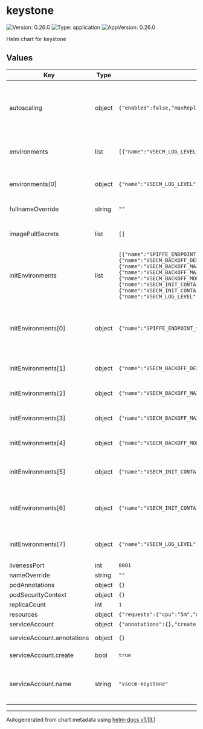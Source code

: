 # keystone

![Version: 0.26.0](https://img.shields.io/badge/Version-0.26.0-informational?style=flat-square) ![Type: application](https://img.shields.io/badge/Type-application-informational?style=flat-square) ![AppVersion: 0.26.0](https://img.shields.io/badge/AppVersion-0.26.0-informational?style=flat-square)

Helm chart for keystone

## Values

| Key | Type | Default | Description |
|-----|------|---------|-------------|
| autoscaling | object | `{"enabled":false,"maxReplicas":100,"minReplicas":1,"targetCPUUtilizationPercentage":80}` | Autoscaling settings. Note that, by default, autoscaling is disabled. It does not typically make sense to autoscale VSecM Keystone as it is a control plane component with minimal resource requirements. |
| environments | list | `[{"name":"VSECM_LOG_LEVEL","value":"7"}]` | See https://vsecm.com/configuration for more information about these environment variables. |
| environments[0] | object | `{"name":"VSECM_LOG_LEVEL","value":"7"}` | The log level. 0: Logs are off (only audit events will be logged) 7: TRACE level logging (maximum verbosity). |
| fullnameOverride | string | `""` | The fullname override of the chart. |
| imagePullSecrets | list | `[]` | Override it with an image pull secret that you need as follows: imagePullSecrets:  - name: my-registry-secret |
| initEnvironments | list | `[{"name":"SPIFFE_ENDPOINT_SOCKET","value":"unix:///spire-agent-socket/agent.sock"},{"name":"VSECM_BACKOFF_DELAY","value":"1000"},{"name":"VSECM_BACKOFF_MAX_RETRIES","value":"10"},{"name":"VSECM_BACKOFF_MAX_WAIT","value":"10000"},{"name":"VSECM_BACKOFF_MODE","value":"exponential"},{"name":"VSECM_INIT_CONTAINER_POLL_INTERVAL","value":"5000"},{"name":"VSECM_INIT_CONTAINER_WAIT_BEFORE_EXIT","value":"0"},{"name":"VSECM_LOG_LEVEL","value":"7"}]` | See https://vsecm.com/configuration for more information about these environment variables. |
| initEnvironments[0] | object | `{"name":"SPIFFE_ENDPOINT_SOCKET","value":"unix:///spire-agent-socket/agent.sock"}` | The SPIFFE endpoint socket. This is used to communicate with the SPIRE  agent. If you change this, you will need to change the associated  volumeMount in the Deployment.yaml too. |
| initEnvironments[1] | object | `{"name":"VSECM_BACKOFF_DELAY","value":"1000"}` | The interval between retries (in milliseconds) for the default backoff strategy. |
| initEnvironments[2] | object | `{"name":"VSECM_BACKOFF_MAX_RETRIES","value":"10"}` | The maximum number of retries for the default backoff strategy before it gives up. |
| initEnvironments[3] | object | `{"name":"VSECM_BACKOFF_MAX_WAIT","value":"10000"}` | The maximum wait time (in milliseconds) for the default backoff strategy. |
| initEnvironments[4] | object | `{"name":"VSECM_BACKOFF_MODE","value":"exponential"}` | The backoff mode. The default is "exponential". Allowed values: "exponential", "linear" |
| initEnvironments[5] | object | `{"name":"VSECM_INIT_CONTAINER_POLL_INTERVAL","value":"5000"}` | The interval (in milliseconds) that the VSecM Init Container will poll the VSecM Safe for secrets. |
| initEnvironments[6] | object | `{"name":"VSECM_INIT_CONTAINER_WAIT_BEFORE_EXIT","value":"0"}` | The time (in milliseconds) that the VSecM Init Container will wait before exiting and yielding the control to the main container. |
| initEnvironments[7] | object | `{"name":"VSECM_LOG_LEVEL","value":"7"}` | The log level. 0: Logs are off (only audit events will be logged) 7: TRACE level logging (maximum verbosity). |
| livenessPort | int | `8081` | The port of the liveness probe. |
| nameOverride | string | `""` | The name override of the chart. |
| podAnnotations | object | `{}` | Additional pod annotations. |
| podSecurityContext | object | `{}` | Pod security context overrides. |
| replicaCount | int | `1` |  |
| resources | object | `{"requests":{"cpu":"5m","memory":"20Mi"}}` | Resource limits and requests. |
| serviceAccount | object | `{"annotations":{},"create":true,"name":"vsecm-keystone"}` | The service account to use. |
| serviceAccount.annotations | object | `{}` | Annotations to add to the service account. |
| serviceAccount.create | bool | `true` | Specifies whether a service account should be created. |
| serviceAccount.name | string | `"vsecm-keystone"` | The name of the service account to use. If not set and 'create' is true, a name is generated using the fullname template. |

----------------------------------------------
Autogenerated from chart metadata using [helm-docs v1.13.1](https://github.com/norwoodj/helm-docs/releases/v1.13.1)
